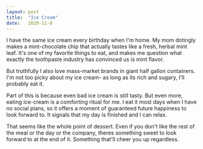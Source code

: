 ```yaml
---
layout: post
title:  "Ice Cream"
date:   2020-11-8
---
```

I have the same ice cream every birthday when I'm home. My mom dotingly makes a mint-chocolate chip that actually tastes like a fresh, herbal mint leaf. It's one of my favorite things to eat, and makes me question what exactly the toothpaste industry has convinced us is mint flavor.

But truthfully I also love mass-market brands in giant half gallon containers. I'm not too picky about my ice cream- as long as its rich and sugary, I'll probably eat it. 

Part of this is because even bad ice cream is still tasty. But even more, eating ice-cream is a comforting ritual for me. I eat it most days when I have no social plans, so it offers a moment of guaranteed future happiness to look forward to. It signals that my day is finished and I can relax.

That seems like the whole point of dessert. Even if you don't like the rest of the meal or the day or the company, theres something sweet to look forward to at the end of it. Something that'll cheer you up regardless. 